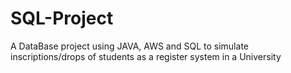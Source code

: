 # SQL-Project
A DataBase project using JAVA, AWS and SQL to simulate inscriptions/drops of students as a register system in a University
